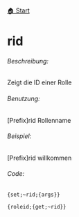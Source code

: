 [🏠 Start](https://jeanluc2305.github.io/Discord/)

# rid

###### Beschreibung:

Zeigt die ID einer Rolle

###### Benutzung:

[Prefix]rid Rollenname

###### Beispiel:

[Prefix]rid willkommen

###### Code:

```
{set;~rid;{args}}

{roleid;{get;~rid}}
```
